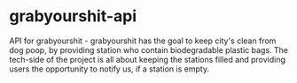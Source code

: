 # grabyourshit-api
API for grabyourshit - grabyourshit has the goal to keep city's clean from dog poop, by providing station who contain biodegradable plastic bags. The tech-side of the project is all about keeping the stations filled and providing users the opportunity to notify us, if a station is empty.

